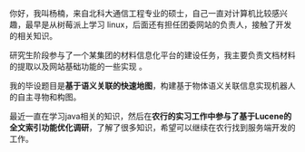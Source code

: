 你好，我叫杨楠，来自北科大通信工程专业的硕士，自己一直对计算机比较感兴趣，最早是从树莓派上学习 linux，后面还有担任团委网站的负责人，接触了开发的相关知识。

研究生阶段参与了一个某集团的材料信息化平台的建设任务，我主要负责文档材料的提取以及网站基础功能的一些实现 。

我的毕设题目是**基于语义关联的快速地图**，构建基于物体语义关联信息实现机器人的自主寻物和构图。

最近一直在学习java相关的知识，然后在**农行的实习工作中参与了基于Lucene的全文索引功能优化调研**，了解了很多知识，希望可以继续在农行找到服务端开发的工作。


